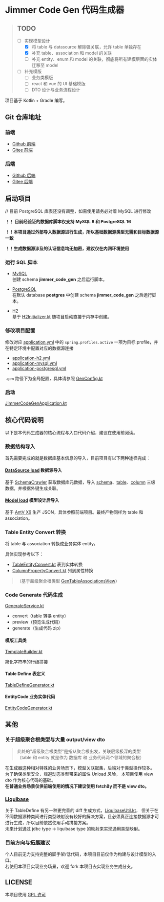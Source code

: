 # Jimmer Code Gen 代码生成器

> ## TODO
> 
> - [ ] 实现模型设计
>   - [x] 将 table 与 datasource 解除强关联，允许 table 单独存在
>   - [x] 补充 table、association 和 model 的关联
>   - [ ] 补充 entity、enum 和 model 的关联，彻底将所有建模层面的实体迁移至 model 
> - [ ] 补充模版
>   - [ ] 业务类模版
>   - [ ] react 和 vue 的 UI 基础模版
>   - [ ] DTO 设计与业务流程设计

项目基于 Kotlin + Gradle 编写。

## Git 仓库地址

### 前端
- [Github 前端](https://github.com/pot-mot/jimmer-code-gen-vue3)
- [Gitee 前端](https://gitee.com/run-around---whats-wrong/jimmer-code-gen-vue3)

### 后端
- [Github 后端](https://github.com/pot-mot/jimmer-code-gen-kotlin)
- [Gitee 后端](https://gitee.com/run-around---whats-wrong/jimmer-code-gen-kotlin)

## 启动项目

// 目前 PostgreSQL 库表还没有调整，如需使用请务必对着 MySQL 进行修改

**！！ 目前经验证的数据库脚本仅支持 MySQL 8 和 PostgreSQL 16**

**！！本项目通过外部导入数据源进行生成，所以基础数据源类型无需和目标数据源一致**

**！！生成数据源涉及的认证信息均无加密，建议仅在内网环境使用**

### 运行 SQL 脚本

- [MySQL](src%2Fmain%2Fresources%2Fsql%2Fmysql%2Fjimmer_code_gen.sql)  
创建 schema **jimmer_code_gen** 之后运行脚本。

- [PostgreSQL](src%2Fmain%2Fresources%2Fsql%2Fpostgresql%2Fjimmer_code_gen.sql)  
在默认 database **postgres** 中创建 schema **jimmer_code_gen** 之后运行脚本。

- [H2](src%2Fmain%2Fresources%2Fsql%2Fh2%2Fjimmer_code_gen.sql)  
基于 [H2Initializer.kt](src%2Fmain%2Fkotlin%2Ftop%2Fpotmot%2Fconfig%2FH2Initializer.kt) 随项目启动直接于内存中创建。

### 修改项目配置

修改对应 [application.yml](src%2Fmain%2Fresources%2Fapplication.yml) 中的 `spring.profiles.active` 一项为目标 profile，并在特定环境中配置对应的数据源连接
- [application-h2.yml](src%2Fmain%2Fresources%2Fapplication-h2.yml)
- [application-mysql.yml](src%2Fmain%2Fresources%2Fapplication-mysql.yml)
- [application-postgresql.yml](src%2Fmain%2Fresources%2Fapplication-postgresql.yml)

`.gen` 路径下为全局配置，具体请参照 [GenConfig.kt](src%2Fmain%2Fkotlin%2Ftop%2Fpotmot%2Fconfig%2FGenConfig.kt) 

### 启动

[JimmerCodeGenApplication.kt](src%2Fmain%2Fkotlin%2Ftop%2Fpotmot%2FJimmerCodeGenApplication.kt)


## 核心代码说明

以下是本代码生成器的核心流程与入口代码介绍，建议在使用前阅读。

### 数据结构导入

首先需要完成的就是数据库基本信息的导入，目前项目有以下两种途径完成：

#### [DataSource load](src%2Fmain%2Fkotlin%2Ftop%2Fpotmot%2Fcore%2Fdatabase%2Fload%2FDataSourceLoad.kt) 数据源导入

基于 [SchemaCrawler](https://github.com/schemacrawler/SchemaCrawler) 获取数据库元数据，导入 [schema](src%2Fmain%2Fkotlin%2Ftop%2Fpotmot%2Fmodel%2FGenSchema.kt)、[table](src%2Fmain%2Fkotlin%2Ftop%2Fpotmot%2Fmodel%2FGenTable.kt)、[column](src%2Fmain%2Fkotlin%2Ftop%2Fpotmot%2Fmodel%2FGenColumn.kt) 三级数据，并根据外键生成关联。

#### [Model load](src%2Fmain%2Fkotlin%2Ftop%2Fpotmot%2Fcore%2Fdatabase%2Fload%2FModelLoad.kt) 模型设计后导入

基于 [AntV X6](https://x6.antv.antgroup.com/) 生产 JSON，具体参照前端项目。最终产物同样为 table 和 association。

### Table Entity Convert 转换

将 table 与 association 转换成业务实体 entity。

具体实现参考以下：

- [TableEntityConvert.kt](src%2Fmain%2Fkotlin%2Ftop%2Fpotmot%2Fcore%2Fentity%2Fconvert%2FTableEntityConvert.kt) 表到实体转换
- [ColumnPropertyConvert.kt](src%2Fmain%2Fkotlin%2Ftop%2Fpotmot%2Fcore%2Fentity%2Fconvert%2FColumnPropertyConvert.kt) 列到属性转换

>（基于超级聚合根类型 [GenTableAssociationsView](src%2Fmain%2Fdto%2Ftop%2Fpotmot%2Fmodel%2FGenTable.dto)）

### Code Generate 代码生成

[GenerateService.kt](src%2Fmain%2Fkotlin%2Ftop%2Fpotmot%2Fservice%2FGenerateService.kt)

- convert（table 转换 entity）
- preview（预览生成代码）
- generate（生成代码 zip）

#### 模版工具类

[TemplateBuilder.kt](src%2Fmain%2Fkotlin%2Ftop%2Fpotmot%2Futils%2Ftemplate%2FTemplateBuilder.kt)

简化字符串的行级拼接

#### Table Define 表定义

[TableDefineGenerator.kt](src%2Fmain%2Fkotlin%2Ftop%2Fpotmot%2Fcore%2Fdatabase%2Fgenerate%2FTableDefineGenerator.kt)

#### EntityCode 业务实体代码

[EntityCodeGenerator.kt](src%2Fmain%2Fkotlin%2Ftop%2Fpotmot%2Fcore%2Fentity%2Fgenerate%2FEntityCodeGenerator.kt)

## 其他

### 关于超级聚合根类型与大量 output/view dto
  > 此处的"超级聚合根类型"是指从聚合根出发，关联层级极深的类型  
  > （table 和 entity 就是作为 数据库 和 业务代码两个领域的聚合根）

  在生成器这种相对特殊的业务场景下，模型关联密集，后端对于类型操作较多。
  为了确保类型安全，规避动态类型带来的属性 Unload 风险，
  本项目使用 view dto 作为核心代码的基础。  
  **在普通业务场景仅供前端使用的情况下建议使用 fetchBy 而不是 view dto。**

### [Liquibase](https://www.liquibase.org/)
关于 TableDefine 有另一种更完善的 diff 生成方式，[LiquibaseUtil.kt](src%2Fmain%2Fkotlin%2Ftop%2Fpotmot%2Futils%2Fliquibase%2FLiquibaseUtil.kt)，
但关于在不同数据源种类间进行类型映射没有较好的解决方案，且必须真正连接数据源才可进行生成，所以目前依然使用手动拼接方案。  
未来计划通过 jdbc type -> liquibase type 的映射来实现通用类型映射。

### 目前方向与拓展建议
个人目前无力支持完整的脚手架/低代码，本项目目前仅作为构建与设计模型的入口。  
若使用本项目实现业务场景，欢迎 fork 本项目去实现业务生成分支。

## LICENSE

本项目使用 [GPL 许可](LICENSE)
